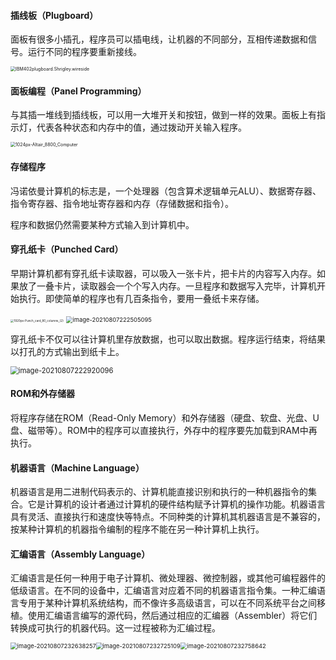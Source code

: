 #### 插线板（Plugboard）

面板有很多小插孔，程序员可以插电线，让机器的不同部分，互相传递数据和信号。运行不同的程序要重新接线。

<img src="D:\Desktop\IBM402plugboard.Shrigley.wireside.jpg" alt="IBM402plugboard.Shrigley.wireside" style="zoom: 50%;" />

#### 面板编程（Panel Programming）

与其插一堆线到插线板，可以用一大堆开关和按钮，做到一样的效果。面板上有指示灯，代表各种状态和内存中的值，通过拨动开关输入程序。

<img src="D:\Desktop\1024px-Altair_8800_Computer.jpg" alt="1024px-Altair_8800_Computer" style="zoom: 50%;" />

#### 存储程序

冯诺依曼计算机的标志是，一个处理器（包含算术逻辑单元ALU）、数据寄存器、指令寄存器、指令地址寄存器和内存（存储数据和指令）。

程序和数据仍然需要某种方式输入到计算机中。

#### 穿孔纸卡（Punched Card）

早期计算机都有穿孔纸卡读取器，可以吸入一张卡片，把卡片的内容写入内存。如果放了一叠卡片，读取器会一个个写入内存。一旦程序和数据写入完毕，计算机开始执行。即使简单的程序也有几百条指令，要用一叠纸卡来存储。

<img src="D:\Desktop\1920px-Punch_card_80_columns_(2).jpg" alt="1920px-Punch_card_80_columns_(2)" style="zoom: 33%;" />

<img src="C:\Users\sunjxan\AppData\Roaming\Typora\typora-user-images\image-20210807222505095.png" alt="image-20210807222505095" style="zoom:67%;" />

穿孔纸卡不仅可以往计算机里存放数据，也可以取出数据。程序运行结束，将结果以打孔的方式输出到纸卡上。

<img src="C:\Users\sunjxan\AppData\Roaming\Typora\typora-user-images\image-20210807222920096.png" alt="image-20210807222920096" style="zoom: 80%;" />

#### ROM和外存储器

将程序存储在ROM（Read-Only Memory）和外存储器（硬盘、软盘、光盘、U盘、磁带等）。ROM中的程序可以直接执行，外存中的程序要先加载到RAM中再执行。

#### 机器语言（Machine Language）

机器语言是用二进制代码表示的、计算机能直接识别和执行的一种机器指令的集合。它是计算机的设计者通过计算机的硬件结构赋予计算机的操作功能。机器语言具有灵活、直接执行和速度快等特点。不同种类的计算机其机器语言是不兼容的，按某种计算机的机器指令编制的程序不能在另一种计算机上执行。

#### 汇编语言（Assembly Language）

汇编语言是任何一种用于电子计算机、微处理器、微控制器，或其他可编程器件的低级语言。在不同的设备中，汇编语言对应着不同的机器语言指令集。一种汇编语言专用于某种计算机系统结构，而不像许多高级语言，可以在不同系统平台之间移植。使用汇编语言编写的源代码，然后通过相应的汇编器（Assembler）将它们转换成可执行的机器代码。这一过程被称为汇编过程。

<img src="C:\Users\sunjxan\AppData\Roaming\Typora\typora-user-images\image-20210807232638257.png" alt="image-20210807232638257" style="zoom: 67%;" /><img src="C:\Users\sunjxan\AppData\Roaming\Typora\typora-user-images\image-20210807232725109.png" alt="image-20210807232725109" style="zoom:67%;" /><img src="C:\Users\sunjxan\AppData\Roaming\Typora\typora-user-images\image-20210807232758642.png" alt="image-20210807232758642" style="zoom:67%;" />